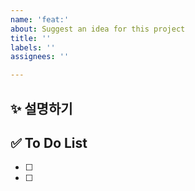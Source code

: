 ```yaml
---
name: 'feat:'
about: Suggest an idea for this project
title: ''
labels: ''
assignees: ''

---
```


## ✨ 설명하기

## ✅ To Do List

- [ ] 
- [ ]
